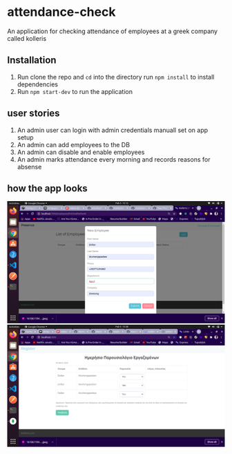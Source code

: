 # attendance-check
An application for checking attendance of employees at a greek company called kolleris

## Installation
1. Run clone the repo and `cd` into the directory run `npm install` to install dependencies
2. Run `npm start-dev` to run the application

## user stories
1. An admin user can login with admin credentials manuall set on app setup
2. An admin can add employees to the DB
3. An admin can disable and enable employees
4. An admin marks attendance every morning and records reasons for absense

## how the app looks
![Adding an employee](https://raw.githubusercontent.com/mactunechy/attendance-check/master/screenshots/Screenshot%20from%202021-02-05%2015-12-48.png)
![Employee list](https://raw.githubusercontent.com/mactunechy/attendance-check/master/screenshots/Screenshot%20from%202021-02-05%2015-38-22.png)
